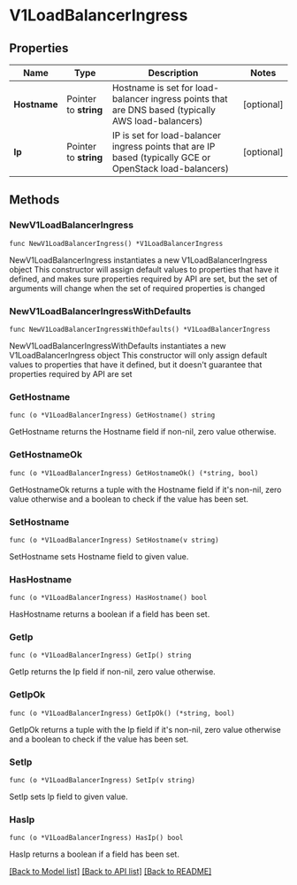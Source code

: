 # V1LoadBalancerIngress

## Properties

Name | Type | Description | Notes
------------ | ------------- | ------------- | -------------
**Hostname** | Pointer to **string** | Hostname is set for load-balancer ingress points that are DNS based (typically AWS load-balancers) | [optional] 
**Ip** | Pointer to **string** | IP is set for load-balancer ingress points that are IP based (typically GCE or OpenStack load-balancers) | [optional] 

## Methods

### NewV1LoadBalancerIngress

`func NewV1LoadBalancerIngress() *V1LoadBalancerIngress`

NewV1LoadBalancerIngress instantiates a new V1LoadBalancerIngress object
This constructor will assign default values to properties that have it defined,
and makes sure properties required by API are set, but the set of arguments
will change when the set of required properties is changed

### NewV1LoadBalancerIngressWithDefaults

`func NewV1LoadBalancerIngressWithDefaults() *V1LoadBalancerIngress`

NewV1LoadBalancerIngressWithDefaults instantiates a new V1LoadBalancerIngress object
This constructor will only assign default values to properties that have it defined,
but it doesn't guarantee that properties required by API are set

### GetHostname

`func (o *V1LoadBalancerIngress) GetHostname() string`

GetHostname returns the Hostname field if non-nil, zero value otherwise.

### GetHostnameOk

`func (o *V1LoadBalancerIngress) GetHostnameOk() (*string, bool)`

GetHostnameOk returns a tuple with the Hostname field if it's non-nil, zero value otherwise
and a boolean to check if the value has been set.

### SetHostname

`func (o *V1LoadBalancerIngress) SetHostname(v string)`

SetHostname sets Hostname field to given value.

### HasHostname

`func (o *V1LoadBalancerIngress) HasHostname() bool`

HasHostname returns a boolean if a field has been set.

### GetIp

`func (o *V1LoadBalancerIngress) GetIp() string`

GetIp returns the Ip field if non-nil, zero value otherwise.

### GetIpOk

`func (o *V1LoadBalancerIngress) GetIpOk() (*string, bool)`

GetIpOk returns a tuple with the Ip field if it's non-nil, zero value otherwise
and a boolean to check if the value has been set.

### SetIp

`func (o *V1LoadBalancerIngress) SetIp(v string)`

SetIp sets Ip field to given value.

### HasIp

`func (o *V1LoadBalancerIngress) HasIp() bool`

HasIp returns a boolean if a field has been set.


[[Back to Model list]](../README.md#documentation-for-models) [[Back to API list]](../README.md#documentation-for-api-endpoints) [[Back to README]](../README.md)


